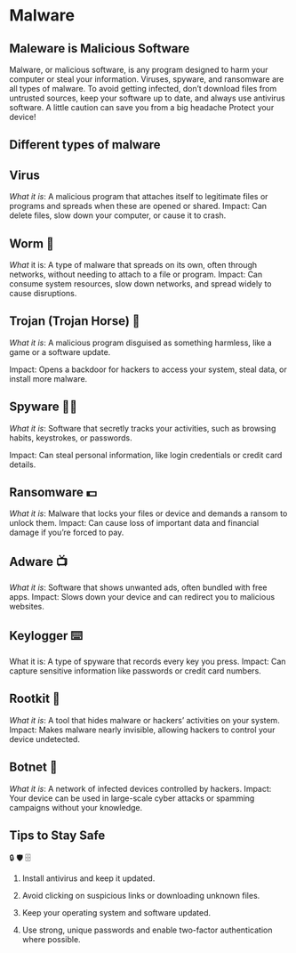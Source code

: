 # Malware

## Maleware is Malicious Software

Malware, or malicious software, is any program designed to harm your computer or steal your information. Viruses, spyware, and ransomware are all types of malware. To avoid getting infected, don’t download files from untrusted sources, keep your software up to date, and always use antivirus software. A little caution can save you from a big headache Protect your device!

## Different types of malware

## Virus

_What it is_: A malicious program that attaches itself to legitimate files or programs and spreads when these are opened or shared. Impact: Can delete files, slow down your computer, or cause it to crash.

## Worm 🐛

_What_ it is: A type of malware that spreads on its own, often through networks, without needing to attach to a file or program. Impact: Can consume system resources, slow down networks, and spread widely to cause disruptions.

## Trojan (Trojan Horse) 🐴

_What it is_: A malicious program disguised as something harmless, like a game or a software update.

Impact: Opens a backdoor for hackers to access your system, steal data, or install more malware.

## Spyware 🕵️‍♀️

_What it is_: Software that secretly tracks your activities, such as browsing habits, keystrokes, or passwords.

Impact: Can steal personal information, like login credentials or credit card details.

## Ransomware 💵

_What it is_: Malware that locks your files or device and demands a ransom to unlock them. Impact: Can cause loss of important data and financial damage if you’re forced to pay.

## Adware 📺

_What it is_: Software that shows unwanted ads, often bundled with free apps. Impact: Slows down your device and can redirect you to malicious websites.

## Keylogger ⌨️

What it is: A type of spyware that records every key you press. Impact: Can capture sensitive information like passwords or credit card numbers.

## Rootkit 🧰

_What it is_: A tool that hides malware or hackers’ activities on your system. Impact: Makes malware nearly invisible, allowing hackers to control your device undetected.

## Botnet 🤖

_What it is_: A network of infected devices controlled by hackers. Impact: Your device can be used in large-scale cyber attacks or spamming campaigns without your knowledge.

## Tips to Stay Safe

🔒 🛡️ 🗄️

1. Install antivirus and keep it updated.

2. Avoid clicking on suspicious links or    downloading unknown files.

3. Keep your operating system and software updated.

4. Use strong, unique passwords and enable two-factor authentication where possible.